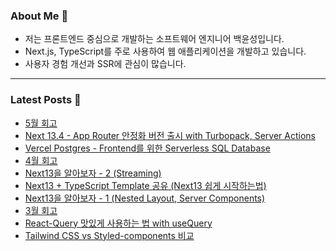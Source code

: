 ### About Me 👋
- 저는 프론트엔드 중심으로 개발하는 소프트웨어 엔지니어 백윤성입니다.
- Next.js, TypeScript를 주로 사용하여 웹 애플리케이션을 개발하고 있습니다.
- 사용자 경험 개선과 SSR에 관심이 많습니다.

---

### Latest Posts 📰
- [5월 회고](https://bysxx.tistory.com/24)
- [Next 13.4 - App Router 안정화 버전 출시 with Turbopack, Server Actions](https://bysxx.tistory.com/23)
- [Vercel Postgres - Frontend를 위한 Serverless SQL Database](https://bysxx.tistory.com/22)
- [4월 회고](https://bysxx.tistory.com/21)
- [Next13을 알아보자 - 2 (Streaming)](https://bysxx.tistory.com/20)
- [Next13 + TypeScript Template 공유 (Next13 쉽게 시작하는법)](https://bysxx.tistory.com/19)
- [Next13을 알아보자 - 1 (Nested Layout, Server Components)](https://bysxx.tistory.com/18)
- [3월 회고](https://bysxx.tistory.com/17)
- [React-Query 맛있게 사용하는 법 with useQuery](https://bysxx.tistory.com/16)
- [Tailwind CSS vs Styled-components 비교](https://bysxx.tistory.com/15)
